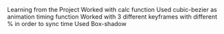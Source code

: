 Learning from the Project
Worked with calc function
Used cubic-bezier as animation timing function
Worked with 3 different keyframes with different % in order to sync time
Used Box-shadow 